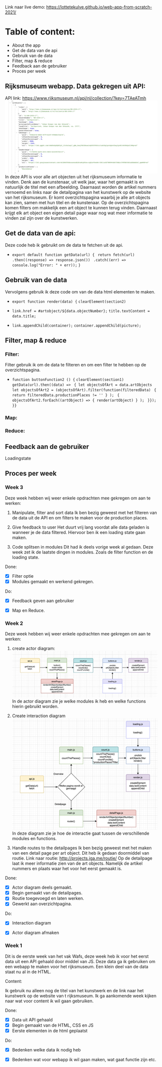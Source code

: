 <!-- Add a link to your live demo in Github Pages 🌐-->
Link naar live demo: https://lottetekulve.github.io/web-app-from-scratch-2021/

<!-- ☝️ replace this description with a description of your own work -->

# Table of content:
- About the app
- Get de data van de api
- Gebruik van de data
- Filter, map & reduce
- Feedback aan de gebruiker
- Proces per week


## Rijksmuseum webapp. Data gekregen uit API:
API link: https://www.rijksmuseum.nl/api/nl/collection/?key=7TAeATmh
 ![](./images/data.png)
In deze API is voor alle art objecten uit het rijksmuseum informatie te vinden. Denk aan de kunstenaar, uit welk jaar, waar het gemaakt is en natuurlijk de titel met een afbeelding. Daarnaast worden de artikel nummers vernoemd en links naar de detailpagina van het kunstwerk op de website van het rijksmuseum. 
Er komt overzichtspagina waarbij je alle art objects kan zien, samen met hun titel en de kunstenaar. Op de overzichtspagina komen filters om makkelijk een art object te kunnen terug vinden. Daarnaast krijgt elk art object een eigen detail page waar nog wat meer informatie te vinden zal zijn over de kunstwerken.

## Get de data van de api:
Deze code heb ik gebruikt om de data te fetchen uit de api.
- `export default function getData(url) { `
  `return fetch(url)`
    `.then((response) => response.json())`
   ` .catch((err) => console.log("Error: " + err));`
`}`

## Gebruik van de data
Vervolgens gebruik ik deze code om van de data html elementen te maken.
- `export function render(data) {`
  `clearElement(section2)`

- `link.href = #artobject/${data.objectNumber};`
  `title.textContent = data.title;`

- `link.appendChild(container);`
  `container.appendChild(picture);`

## Filter, map & reduce
### Filter:
Filter gebruik ik om de data te filteren en om een filter te hebben op de overzichtspagina.
- `function buttonFunction2 () {`
      `clearElement(section1)`
     ` getData(url).then((data) => `
     ` { let objectsOfArt = data.artObjects`
       ` let objectsOfArt2 = (objectsOfArt).filter(function(filteredData)`
       ` {`
         ` return filteredData.productionPlaces != '' } );`
     ` {`
       ` objectsOfArt2.forEach((artObject) => { render(artObject) } );`
   ` }}); }}`

### Map:

### Reduce:

## Feedback aan de gebruiker
Loadingstate

## Proces per week
### Week 3
Deze week hebben wij weer enkele opdrachten mee gekregen om aan te werken:

1. Manipulate, filter and sort data 
Ik ben bezig geweest met het filteren van de data uit de API en om filters te maken voor de production places.

2. Give feedback to user
Het duurt vrij lang voordat alle data geladen is wanneer je de data filtered. Hiervoor ben ik een loading state gaan maken.

3. Code splitsen in modules
Dit had ik deels vorige week al gedaan. Deze week zet ik de laatste dingen in modules. Zoals de filter function en de loading state.

Done:
- [x] Filter optie 
- [x] Modules gemaakt en werkend gekregen.

Do:
- [x] Feedback geven aan gebruiker
- [x] Map en Reduce.


### Week 2
Deze week hebben wij weer enkele opdrachten mee gekregen om aan te werken:

 1. create actor diagram:
 ![](./images/actordiagram.png)
 In de actor diagram zie je welke modules ik heb en welke functions hierin gebruikt worden.

 2. Create interaction diagram
![](./images/interactiondiagram.png)
 In deze diagram zie je hoe de interactie gaat tussen de verschillende modules en functions.

 3. Handle routes to the detailpages
Ik ben bezig geweest met het maken van een detail page per art object. Dit heb ik gedaan doormiddel van routie. 
Link naar routie: http://projects.jga.me/routie/
Op de detailpage laat ik meer informatie zien van de art objects. Namelijk de artikel nummers en plaats waar het voor het eerst gemaakt is.
 
Done:
- [x] Actor diagram deels gemaakt.
- [x] Begin gemaakt van de detailpages.
- [x] Routie toegevoegd en laten werken.
- [x] Gewerkt aan overzichtpagina.

Do:
- [x] Interaction diagram
- [x] Actor diagram afmaken


### Week 1

Dit is de eerste week van het vak Wafs, deze week heb ik voor het eerst data uit een API gehaald door middel van JS. Deze data ga ik gebruiken om een webapp te maken voor het rijksmuseum. Een klein deel van de data staat nu al in de HTML. 

Content:

Ik gebruik nu alleen nog de titel van het kunstwerk en de link naar het kunstwerk op de website van t rijksmuseum. Ik ga aankomende week kijken naar wat voor content ik wil gaan gebruiken.



Done:
- [x] Data uit API gehaald
- [x] Begin gemaakt van de HTML, CSS en JS
- [x] Eerste elementen in de html geplaatst

Do:
- [x] Bedenken welke data ik nodig heb
- [x] Bedenken wat voor webapp ik wil gaan maken, wat gaat functie zijn etc.



